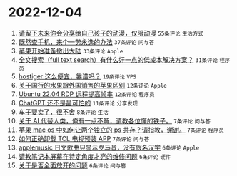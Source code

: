 # 2022-12-04

1. [请留下未来你会分享给自己孩子的动漫，仅限动漫](https://www.v2ex.com/t/899934) `55条评论` `生活方式`
1. [既然查手机，来个一劳永逸的办法](https://www.v2ex.com/t/899929) `37条评论` `问与答`
1. [苹果开始准备撤出大陆](https://www.v2ex.com/t/899953) `33条评论` `Apple`
1. [全文搜索（full text search）有什么好一点的低成本解决方案？](https://www.v2ex.com/t/899924) `31条评论` `程序员`
1. [hostiger 这么便宜，靠谱吗？](https://www.v2ex.com/t/899928) `19条评论` `VPS`
1. [关于国行的水果跟外国销售的苹果区别](https://www.v2ex.com/t/899946) `12条评论` `Apple`
1. [Ubuntu 22.04 RDP 远程提高帧率](https://www.v2ex.com/t/899922) `12条评论` `程序员`
1. [ChatGPT 还不是最可怕的](https://www.v2ex.com/t/899927) `11条评论` `分享发现`
1. [车子要卖了，很不舍](https://www.v2ex.com/t/899943) `8条评论` `生活`
1. [关于 AI 代替人类，俺有一点不解，请教各位懂的铁子。](https://www.v2ex.com/t/899954) `7条评论` `问与答`
1. [苹果 mac os 中如何让两个独立的 ps 共存？请指教，谢谢。](https://www.v2ex.com/t/899936) `7条评论` `程序员`
1. [如何正确卸载 TCL 电视预装 APP](https://www.v2ex.com/t/899931) `7条评论` `问与答`
1. [applemusic 日文歌曲只显示罗马音，没有假名汉字](https://www.v2ex.com/t/899951) `6条评论` `Apple`
1. [请教笔记本屏幕在特定角度才亮的维修问题](https://www.v2ex.com/t/899950) `6条评论` `硬件`
1. [关于是否全面放开的问题](https://www.v2ex.com/t/899941) `6条评论` `问与答`
